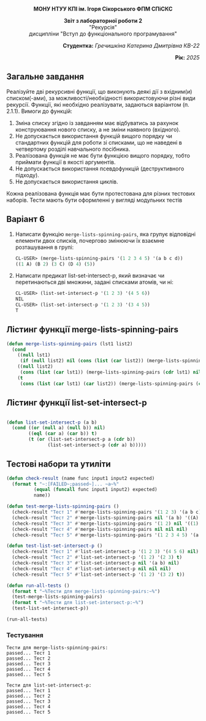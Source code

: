 <p align="center"><b>МОНУ НТУУ КПІ ім. Ігоря Сікорського ФПМ СПіСКС</b></p>

<p align="center">
<b>Звіт з лабораторної роботи 2</b><br/>
"Рекурсія"<br/>
дисципліни "Вступ до функціонального програмування"
</p>
<p align="right"><strong>Студентка:</strong> <i>Гречишкіна Катерина Дмитрівна КВ-22</i><p>
<p align="right"><strong>Рік:</strong> <i>2025</i><p>

## Загальне завдання
  
Реалізуйте дві рекурсивні функції, що виконують деякі дії з вхідним(и) списком(-ами), за
можливості/необхідності використовуючи різні види рекурсії. Функції, які необхідно
реалізувати, задаються варіантом (п. 2.1.1). Вимоги до функцій:
1. Зміна списку згідно із завданням має відбуватись за рахунок конструювання нового
списку, а не зміни наявного (вхідного).
2. Не допускається використання функцій вищого порядку чи стандартних функцій
для роботи зі списками, що не наведені в четвертому розділі навчального
посібника.
3. Реалізована функція не має бути функцією вищого порядку, тобто приймати функції
в якості аргументів.
4. Не допускається використання псевдофункцій (деструктивного підходу).
5. Не допускається використання циклів.

Кожна реалізована функція має бути протестована для різних тестових наборів. Тести
мають бути оформленні у вигляді модульних тестів

## Варіант 6

1. Написати функцію `merge-lists-spinning-pairs`, яка групує відповідні елементи двох списків, почергово змінюючи їх взаємне розташування в групі:
   ```lisp
   CL-USER> (merge-lists-spinning-pairs '(1 2 3 4 5) '(a b c d))
   ((1 A) (B 2) (3 C) (D 4) (5))
   
2. Написати предикат list-set-intersect-p, який визначає чи перетинаються дві множини, задані списками атомів, чи ні:
   ```lisp
   CL-USER> (list-set-intersect-p '(1 2 3) '(4 5 6))
   NIL
   CL-USER> (list-set-intersect-p '(1 2 3) '(3 4 5))
   T
   
## Лістинг функції merge-lists-spinning-pairs
```lisp
(defun merge-lists-spinning-pairs (lst1 list2)
  (cond
    ((null lst1) 
     (if (null list2) nil (cons (list (car list2)) (merge-lists-spinning-pairs nil (cdr list2)))))
    ((null list2) 
     (cons (list (car lst1)) (merge-lists-spinning-pairs (cdr lst1) nil)))
    (t 
     (cons (list (car lst1) (car list2)) (merge-lists-spinning-pairs (cdr list2) (cdr lst1))))))
```

## Лістинг функції list-set-intersect-p
```lisp

(defun list-set-intersect-p (a b)
  (cond ((or (null a) (null b)) nil)
        ((eql (car a) (car b)) t)
        (t (or (list-set-intersect-p a (cdr b))
               (list-set-intersect-p (cdr a) b)))))

```
## Тестові набори та утиліти
```lisp
(defun check-result (name func input1 input2 expected)
  (format t "~:[FAILED~;passed~]... ~a~%"
          (equal (funcall func input1 input2) expected)
          name))

(defun test-merge-lists-spinning-pairs ()
  (check-result "Тест 1" #'merge-lists-spinning-pairs '(1 2 3) '(a b c) '((1 A) (B 2) (3 C)))
  (check-result "Тест 2" #'merge-lists-spinning-pairs nil '(a b) '((A) (B)))
  (check-result "Тест 3" #'merge-lists-spinning-pairs '(1 2) nil '((1) (2)))
  (check-result "Тест 4" #'merge-lists-spinning-pairs nil nil nil)
  (check-result "Тест 5" #'merge-lists-spinning-pairs '(1 2 3 4 5) '(a b c d) '((1 A) (B 2) (3 C) (D 4) (5))))

(defun test-list-set-intersect-p ()
  (check-result "Тест 1" #'list-set-intersect-p '(1 2 3) '(4 5 6) nil)
  (check-result "Тест 2" #'list-set-intersect-p '(1 2) '(2 3) t)
  (check-result "Тест 3" #'list-set-intersect-p nil '(a b) nil)
  (check-result "Тест 4" #'list-set-intersect-p nil nil nil)
  (check-result "Тест 5" #'list-set-intersect-p '(1 2) '(3 2) t))

(defun run-all-tests ()
  (format t "~%Тести для merge-lists-spinning-pairs:~%")
  (test-merge-lists-spinning-pairs)
  (format t "~%Тести для list-set-intersect-p:~%")
  (test-list-set-intersect-p))

(run-all-tests)

```

### Тестування
```
Тести для merge-lists-spinning-pairs:
passed... Тест 1
passed... Тест 2
passed... Тест 3
passed... Тест 4
passed... Тест 5

Тести для list-set-intersect-p:
passed... Тест 1
passed... Тест 2
passed... Тест 3
passed... Тест 4
passed... Тест 5
```
